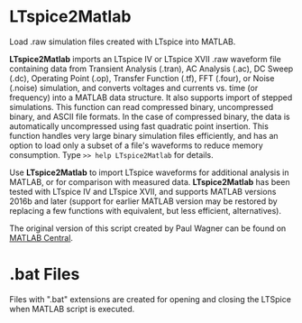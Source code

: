 # LTspice2Matlab

Load .raw simulation files created with LTspice into MATLAB.

**LTspice2Matlab** imports an LTspice IV or LTspice XVII .raw waveform file
containing data from Transient Analysis (.tran), AC Analysis (.ac), DC Sweep
(.dc), Operating Point (.op), Transfer Function (.tf), FFT (.four), or Noise
(.noise) simulation, and converts voltages and currents vs. time (or frequency)
into a MATLAB data structure. It also supports import of stepped simulations.
This function can read compressed binary, uncompressed binary, and ASCII file
formats. In the case of compressed binary, the data is automatically
uncompressed using fast quadratic point insertion. This function handles very
large binary simulation files efficiently, and has an option to load only a
subset of a file's waveforms to reduce memory consumption. Type
`>> help LTspice2Matlab` for details.

Use **LTspice2Matlab** to import LTspice waveforms for additional analysis in
MATLAB, or for comparison with measured data. **LTspice2Matlab** has been
tested with LTspice IV and LTspice XVII, and supports MATLAB versions 2016b
and later (support for earlier MATLAB version may be restored by replacing a
few functions with equivalent, but less efficient, alternatives).

The original version of this script created by Paul Wagner can be found on
[MATLAB Central][original].

[original]: https://www.mathworks.com/matlabcentral/fileexchange/23394-fast-import-of-compressed-binary-raw-files-created-with-ltspice-circuit-simulator

# .bat Files

Files with ".bat" extensions are created for opening and closing the LTSpice when MATLAB script is executed. 
